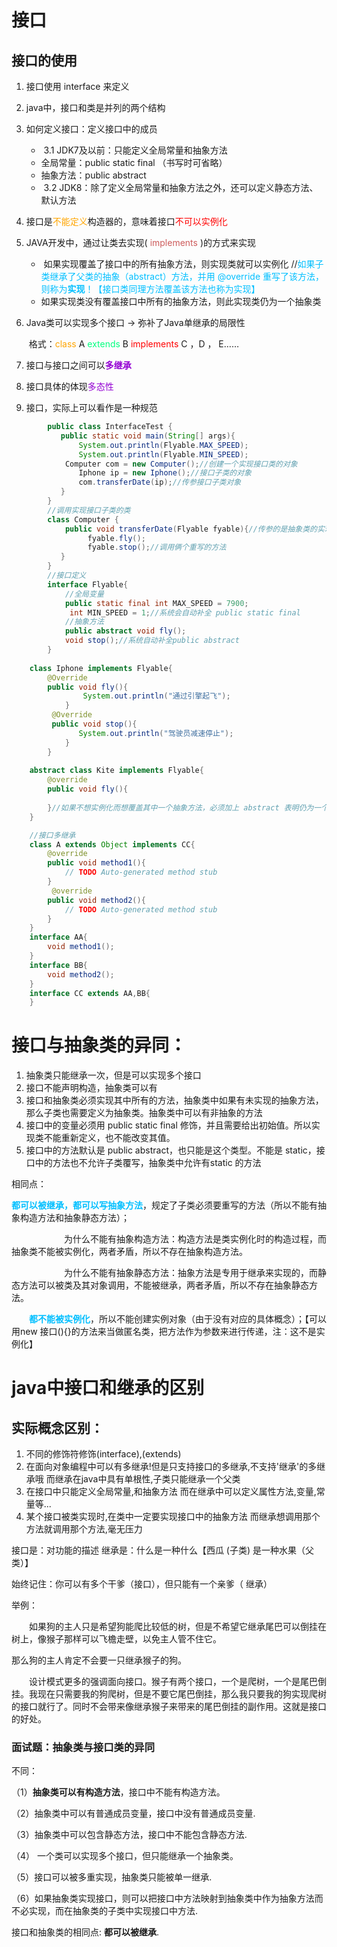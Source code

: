 # 接口

## 接口的使用

1. 接口使用 interface 来定义

2. java中，接口和类是并列的两个结构

3. 如何定义接口：定义接口中的成员

   * ​		3.1 JDK7及以前：只能定义全局常量和抽象方法
   * 全局常量：public  static  final （书写时可省略）
   * 抽象方法：public abstract
   * ​         3.2  JDK8：除了定义全局常量和抽象方法之外，还可以定义静态方法、默认方法

4. 接口是<font color='FFA500'>不能定义</font>构造器的，意味着接口<font color='#FF0000'>不可以实例化</font>

5. JAVA开发中，通过让类去实现( <font color='#CD5C5C'>implements</font> )的方式来实现

   * ​	如果实现覆盖了接口中的所有抽象方法，则实现类就可以实例化  //<font color='#00BFFF'>如果子类继承了父类的抽象（abstract）方法，并用 @override 重写了该方法，则称为**实现**！【接口类同理方法覆盖该方法也称为实现】</font>
   * ​     如果实现类没有覆盖接口中所有的抽象方法，则此实现类仍为一个抽象类

6. Java类可以实现多个接口 → 弥补了Java单继承的局限性

   ​	格式：<font color='FFA500'>class</font> A <font color='#00FF7F'>extends</font> B <font color='#FF0000'>implements</font> C ，D ， E……

7. 接口与接口之间可以<font color='#9400D3'>**多继承**</font>

8. 接口具体的体现<font color='#9400D3'>多态性</font>

9. 接口，实际上可以看作是一种规范

```java
		public class InterfaceTest {
           public static void main(String[] args){
               System.out.println(Flyable.MAX_SPEED);
               System.out.println(Flyable.MIN_SPEED);
            Computer com = new Computer();//创建一个实现接口类的对象
               Iphone ip = new Iphone();//接口子类的对象
               com.transferDate(ip);//传参接口子类对象
           }   
        }
		//调用实现接口子类的类
		class Computer {
            public void transferDate(Flyable fyable){//传参的是抽象类的实现类【子类】
                 fyable.fly();
            	 fyable.stop();//调用俩个重写的方法
           }
        }     
		//接口定义
		interface Flyable{
            //全局变量
            public static final int MAX_SPEED = 7900;
             int MIN_SPEED = 1;//系统会自动补全 public static final 
            //抽象方法
            public abstract void fly();
            void stop();//系统自动补全public abstract 
        }
	
	class Iphone implements Flyable{
        @Override
        public void fly(){
            	System.out.println("通过引擎起飞");
        	}
         @Override
         public void stop(){
               System.out.println("驾驶员减速停止");
            }
        }
		
   	abstract class Kite implements Flyable{
        @override
        public void fly(){
            
        }//如果不想实例化而想覆盖其中一个抽象方法，必须加上 abstract 表明仍为一个抽象类
    }
```

```java
	//接口多继承
	class A extends Object implements CC{
        @override
        public void method1(){
            // TODO Auto-generated method stub
        }
         @override
        public void method2(){
            // TODO Auto-generated method stub
        }
    }
	interface AA{
        void method1();
    }
	interface BB{
        void method2();
    }
	interface CC extends AA,BB{
    }
```

# 接口与抽象类的异同：

1. 抽象类只能继承一次，但是可以实现多个接口
2. 接口不能声明构造，抽象类可以有
3. 接口和抽象类必须实现其中所有的方法，抽象类中如果有未实现的抽象方法，那么子类也需要定义为抽象类。抽象类中可以有非抽象的方法
4. 接口中的变量必须用 public static final 修饰，并且需要给出初始值。所以实现类不能重新定义，也不能改变其值。
5. 接口中的方法默认是 public abstract，也只能是这个类型。不能是 static，接口中的方法也不允许子类覆写，抽象类中允许有static 的方法

相同点：

**<font color='#00BFFF'>都可以被继承，都可以写抽象方法</font>**，规定了子类必须要重写的方法（所以不能有抽象构造方法和抽象静态方法）；

　　　　　　为什么不能有抽象构造方法：构造方法是类实例化时的构造过程，而抽象类不能被实例化，两者矛盾，所以不存在抽象构造方法。

　　　　　　为什么不能有抽象静态方法：抽象方法是专用于继承来实现的，而静态方法可以被类及其对象调用，不能被继承，两者矛盾，所以不存在抽象静态方法。

　　**<font color='#00BFFF'>都不能被实例化</font>**，所以不能创建实例对象（由于没有对应的具体概念）；【可以用new 接口(){}的方法来当做匿名类，把方法作为参数来进行传递，注：这不是实例化】

# java中接口和继承的区别

## 实际概念区别：

1. 
   不同的修饰符修饰(interface),(extends)
2. 在面向对象编程中可以有多继承!但是只支持接口的多继承,不支持'继承'的多继承哦
   而继承在java中具有单根性,子类只能继承一个父类
3. 
   在接口中只能定义全局常量,和抽象方法
   而在继承中可以定义属性方法,变量,常量等...
4. 某个接口被类实现时,在类中一定要实现接口中的抽象方法
   而继承想调用那个方法就调用那个方法,毫无压力

 

接口是：对功能的描述      继承是：什么是一种什么【西瓜 (子类) 是一种水果（父类）】

始终记住：你可以有多个干爹（接口），但只能有一个亲爹（ 继承）

举例：

　　如果狗的主人只是希望狗能爬比较低的树，但是不希望它继承尾巴可以倒挂在树上，像猴子那样可以飞檐走壁，以免主人管不住它。

那么狗的主人肯定不会要一只继承猴子的狗。

　　设计模式更多的强调面向接口。猴子有两个接口，一个是爬树，一个是尾巴倒挂。我现在只需要我的狗爬树，但是不要它尾巴倒挂，那么我只要我的狗实现爬树的接口就行了。同时不会带来像继承猴子来带来的尾巴倒挂的副作用。这就是接口的好处。

### 面试题：抽象类与接口类的异同

不同：

（1）**抽象类可以有构造方法**，接口中不能有构造方法。

（2）抽象类中可以有普通成员变量，接口中没有普通成员变量. 

（3）抽象类中可以包含静态方法，接口中不能包含静态方法. 

（4） 一个类可以实现多个接口，但只能继承一个抽象类。

（5）接口可以被多重实现，抽象类只能被单一继承. 

（6）如果抽象类实现接口，则可以把接口中方法映射到抽象类中作为抽象方法而不必实现，而在抽象类的子类中实现接口中方法.

 接口和抽象类的相同点: **都可以被继承**.